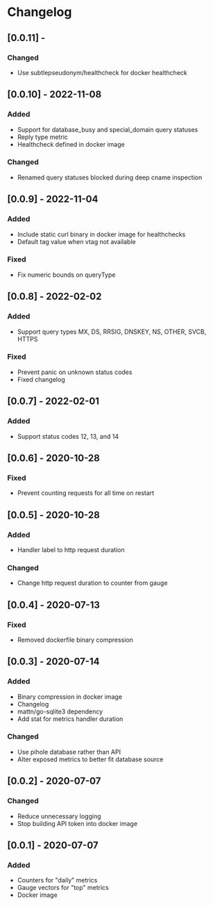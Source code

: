 # Changelog
## [0.0.11] -
### Changed
- Use subtlepseudonym/healthcheck for docker healthcheck

## [0.0.10] - 2022-11-08
### Added
- Support for database_busy and special_domain query statuses
- Reply type metric
- Healthcheck defined in docker image

### Changed
- Renamed query statuses blocked during deep cname inspection

## [0.0.9] - 2022-11-04
### Added
- Include static curl binary in docker image for healthchecks
- Default tag value when vtag not available

### Fixed
- Fix numeric bounds on queryType

## [0.0.8] - 2022-02-02
### Added
- Support query types MX, DS, RRSIG, DNSKEY, NS, OTHER, SVCB, HTTPS

### Fixed
- Prevent panic on unknown status codes
- Fixed changelog

## [0.0.7] - 2022-02-01
### Added
- Support status codes 12, 13, and 14

## [0.0.6] - 2020-10-28
### Fixed
- Prevent counting requests for all time on restart

## [0.0.5] - 2020-10-28
### Added
- Handler label to http request duration

### Changed
- Change http request duration to counter from gauge

## [0.0.4] - 2020-07-13
### Fixed
- Removed dockerfile binary compression

## [0.0.3] - 2020-07-14
### Added
- Binary compression in docker image
- Changelog
- mattn/go-sqlite3 dependency
- Add stat for metrics handler duration

### Changed
- Use pihole database rather than API
- Alter exposed metrics to better fit database source

## [0.0.2] - 2020-07-07
### Changed
- Reduce unnecessary logging
- Stop building API token into docker image

## [0.0.1] - 2020-07-07
### Added
- Counters for "daily" metrics
- Gauge vectors for "top" metrics
- Docker image

